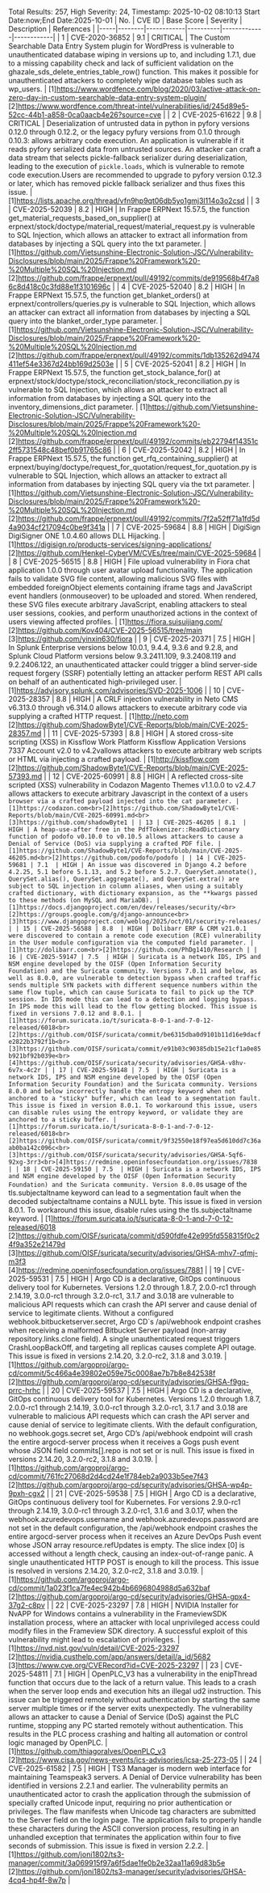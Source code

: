 Total Results: 257, High Severity: 24, Timestamp: 2025-10-02 08:10:13
Start Date:now;End Date:2025-10-01
| No. | CVE ID | Base Score | Severity | Description | References |
|-----|--------|------------|----------|-------------|------------|
| 1 | CVE-2020-36852 | 9.1  | CRITICAL | The Custom Searchable Data Entry System plugin for WordPress is vulnerable to unauthenticated database wiping in versions up to, and including 1.7.1, due to a missing capability check and lack of sufficient validation on the ghazale_sds_delete_entries_table_row() function. This makes it possible for unauthenticated attackers to completely wipe database tables such as wp_users. | [1]https://www.wordfence.com/blog/2020/03/active-attack-on-zero-day-in-custom-searchable-data-entry-system-plugin/<br>[2]https://www.wordfence.com/threat-intel/vulnerabilities/id/245d89e5-52cc-44b1-a858-0ca0aacb4e26?source=cve |
| 2 | CVE-2025-61622 | 9.8  | CRITICAL | Deserialization of untrusted data in python in pyfory versions 0.12.0 through 0.12.2, or the legacy pyfury versions from 0.1.0 through 0.10.3: allows arbitrary code execution. An application is vulnerable if it reads pyfory serialized data from untrusted sources. An attacker can craft a data stream that selects pickle-fallback serializer during deserialization, leading to the execution of `pickle.loads`, which is vulnerable to remote code execution.Users are recommended to upgrade to pyfory version 0.12.3 or later, which has removed pickle fallback serializer and thus fixes this issue. | [1]https://lists.apache.org/thread/vfn9hp9qt06db5yo1gmj3l114o3o2csd |
| 3 | CVE-2025-52039 | 8.2  | HIGH | In Frappe ERPNext 15.57.5, the function get_material_requests_based_on_supplier() at erpnext/stock/doctype/material_request/material_request.py is vulnerable to SQL Injection, which allows an attacker to extract all information from databases by injecting a SQL query into the txt parameter. | [1]https://github.com/Vietsunshine-Electronic-Solution-JSC/Vulnerability-Disclosures/blob/main/2025/Frappe%20Framework%20-%20Multiple%20SQL%20Injection.md<br>[2]https://github.com/frappe/erpnext/pull/49192/commits/de919568b4f7a86c8d418c0c3fd88e1f3101696c |
| 4 | CVE-2025-52040 | 8.2  | HIGH | In Frappe ERPNext 15.57.5, the function get_blanket_orders() at erpnext/controllers/queries.py is vulnerable to SQL Injection, which allows an attacker can extract all information from databases by injecting a SQL query into the blanket_order_type parameter. | [1]https://github.com/Vietsunshine-Electronic-Solution-JSC/Vulnerability-Disclosures/blob/main/2025/Frappe%20Framework%20-%20Multiple%20SQL%20Injection.md<br>[2]https://github.com/frappe/erpnext/pull/49192/commits/1db135262d9474411ef54e3367d24bb169d2503e |
| 5 | CVE-2025-52041 | 8.2  | HIGH | In Frappe ERPNext 15.57.5, the function get_stock_balance_for() at erpnext/stock/doctype/stock_reconciliation/stock_reconciliation.py is vulnerable to SQL Injection, which allows an attacker to extract all information from databases by injecting a SQL query into the inventory_dimensions_dict parameter. | [1]https://github.com/Vietsunshine-Electronic-Solution-JSC/Vulnerability-Disclosures/blob/main/2025/Frappe%20Framework%20-%20Multiple%20SQL%20Injection.md<br>[2]https://github.com/frappe/erpnext/pull/49192/commits/eb22794f14351c2ff5731548c48bef0b91765c86 |
| 6 | CVE-2025-52042 | 8.2  | HIGH | In Frappe ERPNext 15.57.5, the function get_rfq_containing_supplier() at erpnext/buying/doctype/request_for_quotation/request_for_quotation.py is vulnerable to SQL Injection, which allows an attacker to extract all information from databases by injecting SQL query via the txt parameter. | [1]https://github.com/Vietsunshine-Electronic-Solution-JSC/Vulnerability-Disclosures/blob/main/2025/Frappe%20Framework%20-%20Multiple%20SQL%20Injection.md<br>[2]https://github.com/frappe/erpnext/pull/49192/commits/7f2a52ff71a1fd5d4a9034cf217094c0be9f341a |
| 7 | CVE-2025-59684 | 8.8  | HIGH | DigiSign DigiSigner ONE 1.0.4.60 allows DLL Hijacking. | [1]https://digisign.ro/products-services/signing-applications/<br>[2]https://github.com/Henkel-CyberVM/CVEs/tree/main/CVE-2025-59684 |
| 8 | CVE-2025-56515 | 8.8  | HIGH | File upload vulnerability in Fiora chat application 1.0.0 through user avatar upload functionality. The application fails to validate SVG file content, allowing malicious SVG files with embedded foreignObject elements containing iframe tags and JavaScript event handlers (onmouseover) to be uploaded and stored. When rendered, these SVG files execute arbitrary JavaScript, enabling attackers to steal user sessions, cookies, and perform unauthorized actions in the context of users viewing affected profiles. | [1]https://fiora.suisuijiang.com/<br>[2]https://github.com/Kov404/CVE-2025-56515/tree/main<br>[3]https://github.com/yinxin630/fiora |
| 9 | CVE-2025-20371 | 7.5  | HIGH | In Splunk Enterprise versions below 10.0.1, 9.4.4, 9.3.6 and 9.2.8, and Splunk Cloud Platform versions below 9.3.2411.109, 9.3.2408.119 and 9.2.2406.122, an unauthenticated attacker could trigger a blind server-side request forgery (SSRF) potentially letting an attacker perform REST API calls on behalf of an authenticated high-privileged user. | [1]https://advisory.splunk.com/advisories/SVD-2025-1006 |
| 10 | CVE-2025-28357 | 8.8  | HIGH | A CRLF injection vulnerability in Neto CMS v6.313.0 through v6.314.0 allows attackers to execute arbitrary code via supplying a crafted HTTP request. | [1]http://neto.com<br>[2]https://github.com/ShadowByte1/CVE-Reports/blob/main/CVE-2025-28357.md |
| 11 | CVE-2025-57393 | 8.8  | HIGH | A stored cross-site scripting (XSS) in Kissflow Work Platform Kissflow Application Versions 7337 Account v2.0 to v4.2vallows attackers to execute arbitrary web scripts or HTML via injecting a crafted payload. | [1]http://kissflow.com<br>[2]https://github.com/ShadowByte1/CVE-Reports/blob/main/CVE-2025-57393.md |
| 12 | CVE-2025-60991 | 8.8  | HIGH | A reflected cross-site scripted (XSS) vulnerability in Codazon Magento Themes v1.1.0.0 to v2.4.7 allows attackers to execute arbitrary Javascript in the context of a user`s browser via a crafted payload injected into the cat parameter. | [1]https://codazon.com<br>[2]https://github.com/ShadowByte1/CVE-Reports/blob/main/CVE-2025-60991.md<br>[3]https://github.com/shadowByte1 |
| 13 | CVE-2025-46205 | 8.1  | HIGH | A heap-use-after free in the PdfTokenizer::ReadDictionary function of podofo v0.10.0 to v0.10.5 allows attackers to cause a Denial of Service (DoS) via supplying a crafted PDF file. | [1]https://github.com/ShadowByte1/CVE-Reports/blob/main/CVE-2025-46205.md<br>[2]https://github.com/podofo/podofo |
| 14 | CVE-2025-59681 | 7.1  | HIGH | An issue was discovered in Django 4.2 before 4.2.25, 5.1 before 5.1.13, and 5.2 before 5.2.7. QuerySet.annotate(), QuerySet.alias(), QuerySet.aggregate(), and QuerySet.extra() are subject to SQL injection in column aliases, when using a suitably crafted dictionary, with dictionary expansion, as the **kwargs passed to these methods (on MySQL and MariaDB). | [1]https://docs.djangoproject.com/en/dev/releases/security/<br>[2]https://groups.google.com/g/django-announce<br>[3]https://www.djangoproject.com/weblog/2025/oct/01/security-releases/ |
| 15 | CVE-2025-56588 | 8.8  | HIGH | Dolibarr ERP & CRM v21.0.1 were discovered to contain a remote code execution (RCE) vulnerability in the User module configuration via the computed field parameter. | [1]http://dolibarr.com<br>[2]https://github.com/PhDg1410/Research |
| 16 | CVE-2025-59147 | 7.5  | HIGH | Suricata is a network IDS, IPS and NSM engine developed by the OISF (Open Information Security Foundation) and the Suricata community. Versions 7.0.11 and below, as well as 8.0.0, are vulnerable to detection bypass when crafted traffic sends multiple SYN packets with different sequence numbers within the same flow tuple, which can cause Suricata to fail to pick up the TCP session. In IDS mode this can lead to a detection and logging bypass. In IPS mode this will lead to the flow getting blocked. This issue is fixed in versions 7.0.12 and 8.0.1. | [1]https://forum.suricata.io/t/suricata-8-0-1-and-7-0-12-released/6018<br>[2]https://github.com/OISF/suricata/commit/be6315dba0d9101b11d16e9dacfe2822b3792f1b<br>[3]https://github.com/OISF/suricata/commit/e91b03c90385db15e21cf1a0e85b921bf92b039e<br>[4]https://github.com/OISF/suricata/security/advisories/GHSA-v8hv-6v7x-4c2r |
| 17 | CVE-2025-59148 | 7.5  | HIGH | Suricata is a network IDS, IPS and NSM engine developed by the OISF (Open Information Security Foundation) and the Suricata community. Versions 8.0.0 and below incorrectly handle the entropy keyword when not anchored to a "sticky" buffer, which can lead to a segmentation fault. This issue is fixed in version 8.0.1. To workaround this issue, users can disable rules using the entropy keyword, or validate they are anchored to a sticky buffer. | [1]https://forum.suricata.io/t/suricata-8-0-1-and-7-0-12-released/6018<br>[2]https://github.com/OISF/suricata/commit/9f32550e18f97ea5d610dd7c36aab0ba142c096c<br>[3]https://github.com/OISF/suricata/security/advisories/GHSA-5qf6-92xg-3rr3<br>[4]https://redmine.openinfosecfoundation.org/issues/7838 |
| 18 | CVE-2025-59150 | 7.5  | HIGH | Suricata is a network IDS, IPS and NSM engine developed by the OISF (Open Information Security Foundation) and the Suricata community. Version 8.0.0`s usage of the tls.subjectaltname keyword can lead to a segmentation fault when the decoded subjectaltname contains a NULL byte. This issue is fixed in version 8.0.1. To workaround this issue, disable rules using the tls.subjectaltname keyword. | [1]https://forum.suricata.io/t/suricata-8-0-1-and-7-0-12-released/6018<br>[2]https://github.com/OISF/suricata/commit/d590fdfe42e995fd558315f0c24f9a352e21479d<br>[3]https://github.com/OISF/suricata/security/advisories/GHSA-mhv7-qfmj-m3f3<br>[4]https://redmine.openinfosecfoundation.org/issues/7881 |
| 19 | CVE-2025-59531 | 7.5  | HIGH | Argo CD is a declarative, GitOps continuous delivery tool for Kubernetes. Versions 1.2.0 through 1.8.7, 2.0.0-rc1 through 2.14.19, 3.0.0-rc1 through 3.2.0-rc1, 3.1.7 and 3.0.18 are vulnerable to malicious API requests which can crash the API server and cause denial of service to legitimate clients. Without a configured webhook.bitbucketserver.secret, Argo CD`s /api/webhook endpoint crashes when receiving a malformed Bitbucket Server payload (non-array repository.links.clone field). A single unauthenticated request triggers CrashLoopBackOff, and targeting all replicas causes complete API outage. This issue is fixed in versions 2.14.20, 3.2.0-rc2, 3.1.8 and 3.0.19. | [1]https://github.com/argoproj/argo-cd/commit/5c466a4e39802e059e75c0008ae7b7b8e842538f<br>[2]https://github.com/argoproj/argo-cd/security/advisories/GHSA-f9gq-prrc-hrhc |
| 20 | CVE-2025-59537 | 7.5  | HIGH | Argo CD is a declarative, GitOps continuous delivery tool for Kubernetes. Versions 1.2.0 through 1.8.7, 2.0.0-rc1 through 2.14.19, 3.0.0-rc1 through 3.2.0-rc1, 3.1.7 and 3.0.18 are vulnerable to malicious API requests which can crash the API server and cause denial of service to legitimate clients. With the default configuration, no webhook.gogs.secret set, Argo CD’s /api/webhook endpoint will crash the entire argocd-server process when it receives a Gogs push event whose JSON field commits[].repo is not set or is null. This issue is fixed in versions 2.14.20, 3.2.0-rc2, 3.1.8 and 3.0.19. | [1]https://github.com/argoproj/argo-cd/commit/761fc27068d2d4cd24e1f784eb2a9033b5ee7f43<br>[2]https://github.com/argoproj/argo-cd/security/advisories/GHSA-wp4p-9pxh-cgx2 |
| 21 | CVE-2025-59538 | 7.5  | HIGH | Argo CD is a declarative, GitOps continuous delivery tool for Kubernetes. For versions 2.9.0-rc1 through 2.14.19, 3.0.0-rc1 through 3.2.0-rc1, 3.1.6 and 3.0.17, when the webhook.azuredevops.username and webhook.azuredevops.password are not set in the default configuration, the /api/webhook endpoint crashes the entire argocd-server process when it receives an Azure DevOps Push event whose JSON array resource.refUpdates is empty. The slice index [0] is accessed without a length check, causing an index-out-of-range panic. A single unauthenticated HTTP POST is enough to kill the process. This issue is resolved in versions 2.14.20, 3.2.0-rc2, 3.1.8 and 3.0.19. | [1]https://github.com/argoproj/argo-cd/commit/1a023f1ca7fe4ec942b4b6696804988d5a632baf<br>[2]https://github.com/argoproj/argo-cd/security/advisories/GHSA-gpx4-37g2-c8pv |
| 22 | CVE-2025-23297 | 7.8  | HIGH | NVIDIA Installer for NvAPP for Windows contains a vulnerability in the FrameviewSDK installation process, where an attacker with local unprivileged access could modify files in the Frameview SDK directory. A successful exploit of this vulnerability might lead to escalation of privileges. | [1]https://nvd.nist.gov/vuln/detail/CVE-2025-23297<br>[2]https://nvidia.custhelp.com/app/answers/detail/a_id/5682<br>[3]https://www.cve.org/CVERecord?id=CVE-2025-23297 |
| 23 | CVE-2025-54811 | 7.1  | HIGH | OpenPLC_V3 has a vulnerability in the enipThread function that occurs due to the lack of a return value. This leads to a crash when the server loop ends and execution hits an illegal ud2 instruction. This issue can be triggered remotely without authentication by starting the same server multiple times or if the server exits unexpectedly. The vulnerability allows an attacker to cause a Denial of Service (DoS) against the PLC runtime, stopping any PC started remotely without authentication. This results in the PLC process crashing and halting all automation or control logic managed by OpenPLC. | [1]https://github.com/thiagoralves/OpenPLC_v3<br>[2]https://www.cisa.gov/news-events/ics-advisories/icsa-25-273-05 |
| 24 | CVE-2025-61582 | 7.5  | HIGH | TS3 Manager is modern web interface for maintaining Teamspeak3 servers. A Denial of Dervice vulnerability has been identified in versions 2.2.1 and earlier. The vulnerability permits an unauthenticated actor to crash the application through the submission of specially crafted Unicode input, requiring no prior authentication or privileges. The flaw manifests when Unicode tag characters are submitted to the Server field on the login page. The application fails to properly handle these characters during the ASCII conversion process, resulting in an unhandled exception that terminates the application within four to five seconds of submission. This issue is fixed in version 2.2.2. | [1]https://github.com/joni1802/ts3-manager/commit/3a069915f97a6f5dae1fe0b2e32aa11a69d83b5e<br>[2]https://github.com/joni1802/ts3-manager/security/advisories/GHSA-4cq4-hp4f-8w7p |
